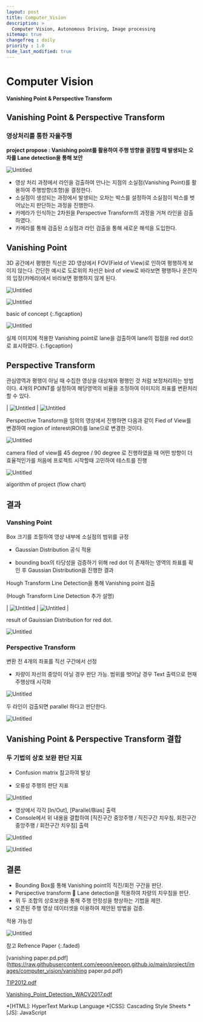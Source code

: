 ```yaml
---
layout: post
title: Computer_Vision
description: >
  Computer Vision, Autonomous Driving, Image processing
sitemap: true
changefreq : daily
priority : 1.0
hide_last_modified: true
---
```


# Computer Vision 

**Vanishing Point & Perspective Transform**

<!-- *2023년* 

- start
-->
## Vanishing Point & Perspective Transform

### 영상처리를 통한 자율주행

**project propose : Vanishing point를 활용하여 주행 방향을 결정할 때 발생되는 오차를 Lane detection을 통해 보안**

![Untitled](https://raw.githubusercontent.com/eeoon/eeoon.github.io/main/project/images/computer_vision/Untitled.png)

- 영상 처리 과정에서 라인을 검출하여 만나는 지점의 소실점(Vanishing Point)를 활용하여 주행방향(조향)을 결정한다.
- 소실점이 생성되는 과정에서 발생되는 오차는 박스를 설정하여 소실점이 박스를 벗어났는지 판단하는 과정을 진행한다.
- 카메라가 인식하는 2차원을 Perspective Transform의 과정을 거쳐 라인을 검출하였다.
- 카메라를 통해 검출된 소실점과 라인 검출을 통해 새로운 해석을 도입한다.

## Vanishing Point

3D 공간에서 평행한 직선은 2D 영상에서 FOV(Field of View)로 인하여 평행하게 보이지 않는다. 간단한 예시로 도로위의 차선은 bird of view로 바라보면 평행하나 운전자의 입장(카메라)에서 바라보면 평행하지 않게 된다. 

![Untitled](https://raw.githubusercontent.com/eeoon/eeoon.github.io/main/project/images/computer_vision/Untitled.png)

![Untitled](https://raw.githubusercontent.com/eeoon/eeoon.github.io/main/project/images/computer_vision/Untitled_1.png)

basic of concept
{:.figcaption}

![Untitled](https://raw.githubusercontent.com/eeoon/eeoon.github.io/main/project/images/computer_vision/Untitled_2.png)

실제 이미지에 적용한 Vanishing point로 lane을 검출하여 lane의 접점을 red dot으로 표시하였다.
{:.figcaption}

## Perspective Transform

관심영역과 평행이 아닐 때 수집한 영상을 대상체와 평행인 것 처럼 보정처리하는 방법이다. 4개의 POINT를 설정하여 해당영역의 비율을 조정하여 이미지의 좌표를 변환처리할 수 있다.

| ![Untitled](https://raw.githubusercontent.com/eeoon/eeoon.github.io/main/project/images/computer_vision/image_1.png) | ![Untitled](https://raw.githubusercontent.com/eeoon/eeoon.github.io/main/project/images/computer_vision/image_2.png)

Perspective Transform을 임의의 영상에서 진행하면 다음과 같이 Fied of View를 변경하여 region of interest(ROI)를 lane으로 변경한 것이다.

![Untitled](https://raw.githubusercontent.com/eeoon/eeoon.github.io/main/project/images/computer_vision/Untitled_4.png)

camera filed of view를 45 degree / 90 degree 로 진행하였을 때 어떤 방향이 더 효율적인가를 처음에 프로젝트 시작할때 고민하여 테스트를 진행

![Untitled](https://raw.githubusercontent.com/eeoon/eeoon.github.io/main/project/images/computer_vision/Untitled_5.png)

algorithm of project (flow chart)

## 결과

### Vanshing Point

Box 크기를 조절하여 영상 내부에 소실점의 범위를 규정
- Gaussian Distribution 공식 적용

- bounding box의 타당성을 검증하기 위해 red dot 이 존재하는 영역의 좌표를 확인 후 Gaussian Distribution을 진행한 결과

Hough Transform Line Detection을 통해 Vanishing point 검출

(Hough Transform Line Detection 추가 설명)


| ![Untitled](https://raw.githubusercontent.com/eeoon/eeoon.github.io/main/project/images/computer_vision/Untitled_6.png) | ![Untitled](https://raw.githubusercontent.com/eeoon/eeoon.github.io/main/project/images/computer_vision/Untitled_7.png) |



result of Gauissian Distribution for red dot.

![Untitled](https://raw.githubusercontent.com/eeoon/eeoon.github.io/main/project/images/computer_vision/Untitled_8.png)

### Perspective Transform

변환 전 4개의 좌표를 직선 구간에서 선정

- 차량이 차선의 중앙이 아닐 경우 판단 가능.
범위를 벗어날 경우 Text 출력으로 현재 주행상태 시각화

![Untitled](https://raw.githubusercontent.com/eeoon/eeoon.github.io/main/project/images/computer_vision/Untitled_9.png)

두 라인이 검출되면 parallel 하다고 판단한다.

![Untitled](https://raw.githubusercontent.com/eeoon/eeoon.github.io/main/project/images/computer_vision/Untitled_10.png)

## **Vanishing Point & Perspective Transform 결합**

### 두 기법의 상호 보완 판단 지표

- Confusion matrix 참고하여 발상

- 오류성 주행의 판단 지표

![Untitled](https://raw.githubusercontent.com/eeoon/eeoon.github.io/main/project/images/computer_vision/Untitled_11.png)

 - 영상에서 각각 [In/Out], [Parallel/Bias] 출력
 - Console에서 위 내용을 결합하여 [직진구간 중앙주행 / 직진구간 치우침, 회전구간 중앙주행 / 회전구간 치우침] 출력

![Untitled](https://raw.githubusercontent.com/eeoon/eeoon.github.io/main/project/images/computer_vision/Untitled_12.png)

![Untitled](https://raw.githubusercontent.com/eeoon/eeoon.github.io/main/project/images/computer_vision/Untitled_13.png)
## 결론

- Bounding Box를 통해 Vanishing point의 직진/회전 구간을 판단.
- Perspective transform  Lane detection을 적용하여 차량의 치우침을 판단.
- 위 두 조합의 상호보완을 통해 주행 안정성을 향상하는 기법을 제안.
- 오픈된 주행 영상 데이터셋을 이용하여 제안된 방법을 검증.


적용 가능성

![Untitled](https://raw.githubusercontent.com/eeoon/eeoon.github.io/main/project/images/computer_vision/Untitled_14.png)




참고 Refrence Paper
{:.faded}


[vanishing paper.pd.pdf](https://raw.githubusercontent.com/eeoon/eeoon.github.io/main/project/images/computer_vision/vanishing paper.pd.pdf)

[TIP2012.pdf](https://raw.githubusercontent.com/eeoon/eeoon.github.io/main/project/images/computer_vision/TIP2012.pdf)

[Vanishing_Point_Detection_WACV2017.pdf](https://raw.githubusercontent.com/eeoon/eeoon.github.io/main/project/images/computer_vision/Vanishing_Point_Detection_WACV2017.pdf)


*[HTML]: HyperText Markup Language
*[CSS]: Cascading Style Sheets
*[JS]: JavaScript
